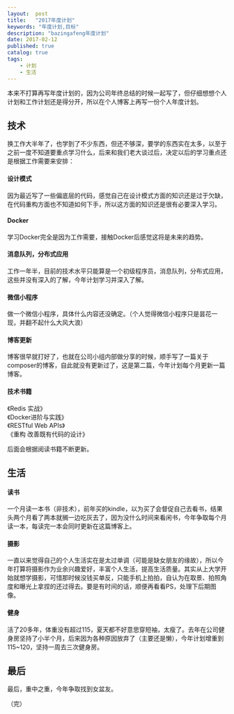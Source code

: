 ```yaml
---
layout:  post
title:   "2017年度计划"
keywords: "年度计划,目标"
description: "bazingafeng年度计划"
date: 2017-02-12
published: true
catalog: true
tags:
    - 计划
    - 生活
---
```



本来不打算再写年度计划的，因为公司年终总结的时候一起写了，但仔细想想个人计划和工作计划还是得分开，所以在个人博客上再写一份个人年度计划。

## 技术

换工作大半年了，也学到了不少东西，但还不够深，要学的东西实在太多，以至于之前一度不知道要重点学习什么，后来和我们老大谈过后，决定以后的学习重点还是根据工作需要来安排：

#### 设计模式
因为最近写了一些偏底层的代码，感觉自己在设计模式方面的知识还是过于欠缺，在代码重构方面也不知道如何下手，所以这方面的知识还是很有必要深入学习。

#### Docker
学习Docker完全是因为工作需要，接触Docker后感觉这将是未来的趋势。

#### 消息队列，分布式应用 
工作一年半，目前的技术水平只能算是一个初级程序员，消息队列，分布式应用，这些并没有深入的了解，今年计划学习并深入了解。

#### 微信小程序
做一个微信小程序，具体什么内容还没确定。（个人觉得微信小程序只是昙花一现，并翻不起什么大风大浪）

#### 博客更新
博客很早就打好了，也就在公司小组内部做分享的时候，顺手写了一篇关于composer的博客，自此就没有更新过了，这是第二篇，今年计划每个月更新一篇博客。

#### 技术书籍
《Redis 实战》<br>
《Docker进阶与实践》<br>
《RESTful Web APIs》<br>
《重构 改善既有代码的设计》<br>

后面会根据阅读书籍不断更新。


## 生活

#### 读书
一个月读一本书（非技术），前年买的kindle，以为买了会督促自己去看书，结果头两个月看了两本就搁一边吃灰去了，因为没什么时间来看闲书，今年争取每个月读一本，每读完一本会同时更新在这篇博客上。

#### 摄影
一直以来觉得自己的个人生活实在是太过单调（可能是缺女朋友的缘故），所以今年打算将摄影作为业余兴趣爱好，丰富个人生活，提高生活质量。其实从上大学开始就想学摄影，可惜那时候没钱买单反，只能手机上拍拍，自认为在取景、拍照角度和曝光上拿捏的还过得去。要是有时间的话，顺便再看看PS，处理下后期图像。

#### 健身
活了20多年，体重没有超过115，夏天都不好意思穿短袖，太瘦了。去年在公司健身房坚持了小半个月，后来因为各种原因放弃了（主要还是懒），今年计划增重到115~120，坚持一周去三次健身房。

## 最后
最后，重中之重，今年争取找到女盆友。

（完）
